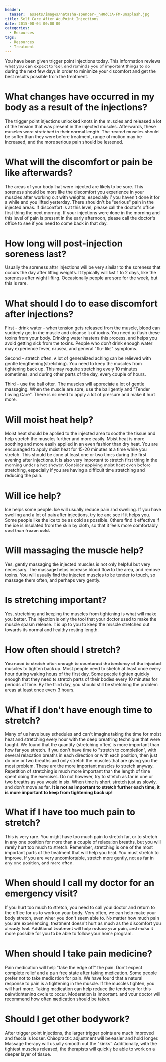 ```yaml
---
header:
  teaser:  assets/images/natasha-spencer-_hH0dC6A-FM-unsplash.jpg
title: Self Care After AcuPoint Injections
date: 2015-08-04 00:00:00
categories:
  - Resources
tags: 
  - Resources
  - Treatment
---
```


You have been given trigger point injections today. This information reviews what you can expect to feel, and reminds you of important things to do during the next few days in order to minimize your discomfort and get the best results possible from the treatment.

# What changes have occurred in my body as a result of the injections?
The trigger point injections unlocked knots in the muscles and released a lot of the tension that was present in the injected muscles. Afterwards, these muscles were stretched to their normal length. The treated muscles should be softer than they were before treatment, range of motion may be increased, and the more serious pain should be lessened.

# What will the discomfort or pain be like afterwards?
The areas of your body that were injected are likely to be sore. This soreness should be more like the discomfort you experience in your muscles after working out with weights, especially if you haven't done it for a while and you lifted yesterday. There shouldn't be "serious" pain in the injected areas. If discomfort is at this level, please call the doctor's office first thing the next morning. If your injections were done in the morning and this level of pain is present in the early afternoon, please call the doctor's office to see if you need to come back in that day.

# How long will post-injection soreness last?
Usually the soreness after injections will be very similar to the soreness that occurs the day after lifting weights. It typically will last 1 to 2 days, like the soreness after wight lifting. Occasionally people are sore for the week, but this is rare.

# What should I do to ease discomfort after injections?
First - drink water - when tension gets released from the muscle, blood can suddenly get in the muscle and cleanse it of toxins. You need to flush these toxins from your body. Drinking water hastens this process, and helps you avoid getting sick from the toxins. People who don't drink enough water may experience fever, nausea, and general "flu- like" symptoms.

Second - stretch often. A lot of generalized aching can be relieved with gentle lengthening(stretching). You need to keep the muscles from tightening back up. This may require stretching every 10 minutes sometimes, and during other parts of the day, every couple of hours.

Third - use the ball often. The muscles will appreciate a lot of gentle massaging. When the muscle are sore, use the ball gently and "Tender Loving Care". There is no need to apply a lot of pressure and make it hurt more.

# Will moist heat help?
Moist heat should be applied to the injected area to soothe the tissue and help stretch the muscles further and more easily. Moist heat is more soothing and more easily applied in an even fashion than dry heat. You are encouraged to apply moist heat for 15-20 minutes at a time while you stretch. This should be done at least one or two times during the first evening after injections. It is also very important to stretch first thing in the morning under a hot shower. Consider applying moist heat even before stretching, especially if you are having a difficult time stretching and reducing the pain.

# Will ice help?
Ice helps some people. Ice will usually reduce pain and swelling. If you have swelling and a lot of pain after injections, try ice and see if it helps you. Some people like the ice to be as cold as possible. Others find it effective if the ice is insulated from the skin by cloth, so that it feels more comfortably cool than frozen cold.

# Will massaging the muscle help?
Yes, gently massaging the injected muscles is not only helpful but very necessary. The massage helps increase blood flow to the area, and remove toxins. You will usually find the injected muscles to be tender to touch, so massage them often, and perhaps very gently.

# Is stretching important?
Yes, stretching and keeping the muscles from tightening is what will make you better. The injection is only the tool that your doctor used to make the muscle spasm release. It is up to you to keep the muscle stretched out towards its normal and healthy resting length.

# How often should I stretch?
You need to stretch often enough to counteract the tendency of the injected muscles to tighten back up. Most people need to stretch at least once every hour during waking hours of the first day. Some people tighten quickly enough that they need to stretch parts of their bodies every 10 minutes for periods of time. By the third day, you should still be stretching the problem areas at least once every 3 hours.

# What if I don't have enough time to stretch?
Many of us have busy schedules and can't imagine taking the time for moist heat and stretching every hour with the deep breathing technique that were taught. We found that the quantity (stretching often) is more important than how far you stretch. If you don't have time to "stretch to completion", with several relaxation breaths in each direction or with each position, then just do one or two breaths and only stretch the muscles that are giving you the most problem. These are the more important muscles to stretch anyway. Repetition of stretching is much more important than the length of time spent doing the exercises. Do not however, try to stretch as far in one or two breaths as you would in six. When time is short, stretch just as slowly, and don't move as far. **It is not as important to stretch further each time, it is more important to keep from tightening back up!**

# What if I have too much pain to stretch?
This is very rare. You might have too much pain to stretch far, or to stretch in any one position for more than a couple of relaxation breaths, but you will rarely hurt too much to stretch. Remember, stretching is one of the most important parts of the treatment that will help you heal. You must stretch to improve. If you are very uncomfortable, stretch more gently, not as far in any one position, and more often.

# When should I call my doctor for an emergency visit?
If you hurt too much to stretch, you need to call your doctor and return to the office for us to work on your body. Very often, we can help make your body stretch, even when you don't seem able to. No matter how much pain you are experiencing, treatment doesn't hurt as much as the discomfort you already feel. Additional treatment will help reduce your pain, and make it more possible for you to be able to follow your home program.

# When should I take pain medicine?
Pain medication will help "take the edge off" the pain. Don't expect complete relief and a pain free state after taking medication. Some people prefer not to take medication for pain. We have found that a natural response to pain is a tightening in the muscle. If the muscles tighten, you will hurt more. Taking medication can help reduce the tendency for this pain/tightening cycle to occur. Moderation is important, and your doctor will recommend how often medication should be taken.

# Should I get other bodywork?
After trigger point injections, the larger trigger points are much improved and fascia is looser. Chiropractic adjustment will be easier and hold longer. Massage therapy will usually smooth out the "kinks". Additionally, with the tightest muscles released, the therapists will quickly be able to work on a deeper layer of tissue.

